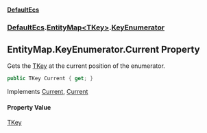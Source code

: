 #### [DefaultEcs](DefaultEcs.md 'DefaultEcs')
### [DefaultEcs](DefaultEcs.md#DefaultEcs 'DefaultEcs').[EntityMap&lt;TKey&gt;](EntityMap_TKey_.md 'DefaultEcs.EntityMap<TKey>').[KeyEnumerator](EntityMap_TKey_.KeyEnumerator.md 'DefaultEcs.EntityMap<TKey>.KeyEnumerator')

## EntityMap<TKey>.KeyEnumerator.Current Property

Gets the [TKey](EntityMap_TKey_.KeyEnumerator.md#DefaultEcs.EntityMap_TKey_.KeyEnumerator.TKey 'DefaultEcs.EntityMap<TKey>.KeyEnumerator.TKey') at the current position of the enumerator.

```csharp
public TKey Current { get; }
```

Implements [Current](https://docs.microsoft.com/en-us/dotnet/api/System.Collections.Generic.IEnumerator-1.Current 'System.Collections.Generic.IEnumerator`1.Current'), [Current](https://docs.microsoft.com/en-us/dotnet/api/System.Collections.IEnumerator.Current 'System.Collections.IEnumerator.Current')

#### Property Value
[TKey](EntityMap_TKey_.KeyEnumerator.md#DefaultEcs.EntityMap_TKey_.KeyEnumerator.TKey 'DefaultEcs.EntityMap<TKey>.KeyEnumerator.TKey')